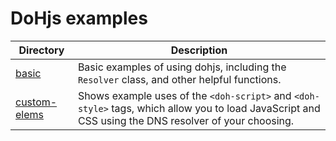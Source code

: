 # DoHjs examples

Directory | Description
---|---
[basic](examples/basic) | Basic examples of using dohjs, including the `Resolver` class, and other helpful functions.
[custom-elems](examples/custom-elems) | Shows example uses of the `<doh-script>` and `<doh-style>` tags, which allow you to load JavaScript and CSS using the DNS resolver of your choosing. 
